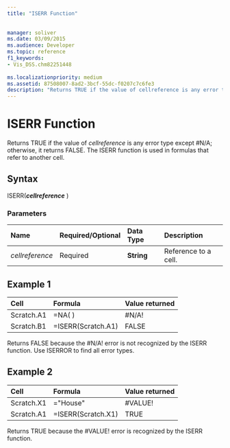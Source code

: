 ```yaml
---
title: "ISERR Function"
 
 
manager: soliver
ms.date: 03/09/2015
ms.audience: Developer
ms.topic: reference
f1_keywords:
- Vis_DSS.chm82251448
 
ms.localizationpriority: medium
ms.assetid: 87508007-8ad2-3bcf-55dc-f0207c7c6fe3
description: "Returns TRUE if the value of cellreference is any error type except #N/A; otherwise, it returns FALSE. The ISERR function is used in formulas that refer to another cell."
---
```


# ISERR Function

Returns TRUE if the value of _cellreference_ is any error type except #N/A; otherwise, it returns FALSE. The ISERR function is used in formulas that refer to another cell.
  
## Syntax

ISERR(***cellreference*** )
  
### Parameters

|**Name**|**Required/Optional**|**Data Type**|**Description**|
|:-----|:-----|:-----|:-----|
| _cellreference_ <br/> |Required  <br/> |**String** <br/> |Reference to a cell. |

## Example 1

|**Cell**|**Formula**|**Value returned**|
|:-----|:-----|:-----|
|Scratch.A1  <br/> |=NA( )  <br/> |#N/A!  <br/> |
|Scratch.B1  <br/> |=ISERR(Scratch.A1)  <br/> |FALSE  <br/> |

Returns FALSE because the #N/A! error is not recognized by the ISERR function. Use ISERROR to find all error types.
  
## Example 2

|**Cell**|**Formula**|**Value returned**|
|:-----|:-----|:-----|
|Scratch.X1  <br/> |="House"  <br/> |#VALUE!  <br/> |
|Scratch.A1  <br/> |=ISERR(Scratch.X1)  <br/> |TRUE  <br/> |

Returns TRUE because the #VALUE! error is recognized by the ISERR function.
  